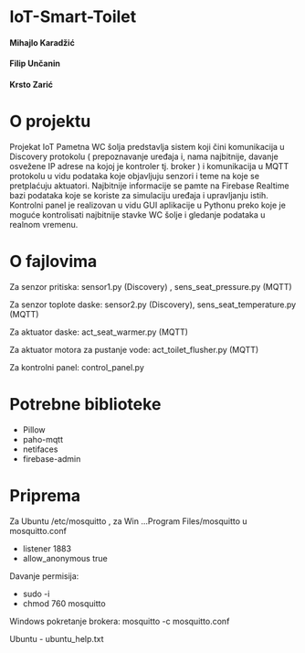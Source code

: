 # IoT-Smart-Toilet

#### Mihajlo Karadžić
#### Filip Unčanin
#### Krsto Zarić

# O projektu
Projekat IoT Pametna WC šolja predstavlja sistem koji čini komunikacija u Discovery protokolu 
( prepoznavanje uređaja i, nama najbitnije, davanje osvežene IP adrese na kojoj je kontroler tj. broker ) 
i komunikacija u MQTT protokolu u vidu podataka koje objavljuju senzori i teme na koje se pretplaćuju aktuatori.
Najbitnije informacije se pamte na Firebase Realtime bazi podataka koje se koriste za simulaciju uređaja i upravljanju istih.
Kontrolni panel je realizovan u vidu GUI aplikacije u Pythonu preko koje je moguće kontrolisati najbitnije stavke WC šolje 
i gledanje podataka u realnom vremenu.

# O fajlovima

Za senzor pritiska:
	sensor1.py (Discovery) , sens_seat_pressure.py (MQTT)
	
Za senzor toplote daske:
	sensor2.py (Discovery), sens_seat_temperature.py (MQTT)

Za aktuator daske:
	act_seat_warmer.py (MQTT)

Za aktuator motora za pustanje vode:
	act_toilet_flusher.py (MQTT)
	
Za kontrolni panel:
	control_panel.py

# Potrebne biblioteke

- Pillow
- paho-mqtt
- netifaces
- firebase-admin

# Priprema

Za Ubuntu /etc/mosquitto , za Win  ...Program Files/mosquitto           u mosquitto.conf

- listener 1883
- allow_anonymous true

Davanje permisija:
- sudo -i
- chmod 760 mosquitto

Windows pokretanje brokera: mosquitto -c mosquitto.conf 

Ubuntu - ubuntu_help.txt
